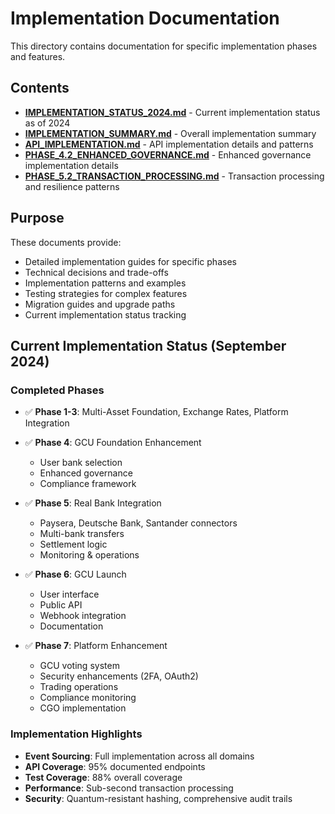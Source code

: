 # Implementation Documentation

This directory contains documentation for specific implementation phases and features.

## Contents

- **[IMPLEMENTATION_STATUS_2024.md](IMPLEMENTATION_STATUS_2024.md)** - Current implementation status as of 2024
- **[IMPLEMENTATION_SUMMARY.md](IMPLEMENTATION_SUMMARY.md)** - Overall implementation summary
- **[API_IMPLEMENTATION.md](API_IMPLEMENTATION.md)** - API implementation details and patterns
- **[PHASE_4.2_ENHANCED_GOVERNANCE.md](PHASE_4.2_ENHANCED_GOVERNANCE.md)** - Enhanced governance implementation details
- **[PHASE_5.2_TRANSACTION_PROCESSING.md](PHASE_5.2_TRANSACTION_PROCESSING.md)** - Transaction processing and resilience patterns

## Purpose

These documents provide:
- Detailed implementation guides for specific phases
- Technical decisions and trade-offs
- Implementation patterns and examples
- Testing strategies for complex features
- Migration guides and upgrade paths
- Current implementation status tracking

## Current Implementation Status (September 2024)

### Completed Phases
- ✅ **Phase 1-3**: Multi-Asset Foundation, Exchange Rates, Platform Integration
- ✅ **Phase 4**: GCU Foundation Enhancement
  - User bank selection
  - Enhanced governance
  - Compliance framework
  
- ✅ **Phase 5**: Real Bank Integration
  - Paysera, Deutsche Bank, Santander connectors
  - Multi-bank transfers
  - Settlement logic
  - Monitoring & operations
  
- ✅ **Phase 6**: GCU Launch
  - User interface
  - Public API
  - Webhook integration
  - Documentation

- ✅ **Phase 7**: Platform Enhancement
  - GCU voting system
  - Security enhancements (2FA, OAuth2)
  - Trading operations
  - Compliance monitoring
  - CGO implementation

### Implementation Highlights
- **Event Sourcing**: Full implementation across all domains
- **API Coverage**: 95% documented endpoints
- **Test Coverage**: 88% overall coverage
- **Performance**: Sub-second transaction processing
- **Security**: Quantum-resistant hashing, comprehensive audit trails